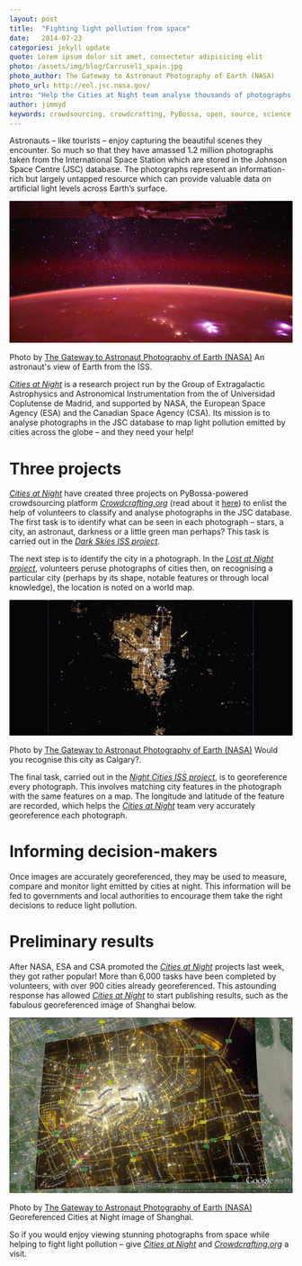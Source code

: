 ```yaml
---
layout: post
title:  "Fighting light pollution from space"
date:   2014-07-23 
categories: jekyll update
quote: Lorem ipsum dolor sit amet, consectetur adipisicing elit
photo: /assets/img/blog/Carrusel1_spain.jpg
photo_author: The Gateway to Astronaut Photography of Earth (NASA)
photo_url: http://eol.jsc.nasa.gov/
intro: "Help the Cities at Night team analyse thousands of photographs from the International Space Station to fight light pollution"
author: jimmyd
keywords: crowdsourcing, crowdcrafting, PyBossa, open, source, science, citizen, opensource, NASA, ESA 
---
```

Astronauts – like tourists – enjoy capturing the beautiful scenes they encounter. So much so that they have amassed 1.2 million photographs taken from the International Space Station which are stored in the Johnson Space Centre (JSC) database. The photographs represent an information-rich but largely untapped resource which can provide valuable data on artificial light levels across Earth’s surface.

![alttext](/assets/img/blog/DarkSkies2.jpg "The Nile lights the way to Cairo (courtesy of The Gateway of Astronauts – Johnson Space Center database)")
<p class="post-caption">Photo by <a href="http://eol.jsc.nasa.gov/">The Gateway to Astronaut Photography of Earth (NASA)</a> An astronaut's view of Earth from the ISS.</p>

[*Cities at Night*](http://www.citiesatnight.org/) is a research project run by the Group of Extragalactic Astrophysics and Astronomical Instrumentation from the of Universidad Coplutense de Madrid, and supported by NASA, the European Space Agency (ESA) and the Canadian Space Agency (CSA). Its mission is to analyse photographs in the JSC database to map light pollution emitted by cities across the globe – and they need your help!

# Three projects

[*Cities at Night*](http://www.citiesatnight.org/) have created three projects on PyBossa-powered crowdsourcing platform [*Crowdcrafting.org*](http://crowdcrafting.org/) (read about it [here](http://pybossa.com/blog/2014/07/04/crowdcrafting/)) to enlist the help of volunteers to classify and analyse photographs in the JSC database. The first task is to identify what can be seen in each photograph – stars, a city, an astronaut, darkness or a little green man perhaps? This task is carried out in the [*Dark Skies ISS project*](http://crowdcrafting.org/app/darkskies/).

The next step is to identify the city in a photograph. In the [*Lost at Night project*](http://crowdcrafting.org/app/LostAtNight/), volunteers peruse photographs of cities then, on recognising a particular city (perhaps by its shape, notable features or through local knowledge), the location is noted on a world map.

![alttext](/assets/img/blog/ScreenShot5.png "Would you recognise this city as Calgary? (Courtesy of The Gateway of Astronauts – Johnson Space Center database) ")
<p class="post-caption">Photo by <a href="http://eol.jsc.nasa.gov/">The Gateway to Astronaut Photography of Earth (NASA)</a> Would you recognise this city as Calgary?.</p>

The final task, carried out in the [*Night Cities ISS project*](http://crowdcrafting.org/app/nightcitiesiss/), is to georeference every photograph. This involves matching city features in the photograph with the same features on a map. The longitude and latitude of the feature are recorded, which helps the [*Cities at Night*](http://www.citiesatnight.org/) team very accurately georeference each photograph.

# Informing decision-makers

Once images are accurately georeferenced, they may be used to measure, compare and monitor light emitted by cities at night. This information will be fed to governments and local authorities to encourage them take the right decisions to reduce light pollution.

# Preliminary results

After NASA, ESA and CSA promoted the [*Cities at Night*](http://www.citiesatnight.org/) projects last week, they got rather popular! More than 6,000 tasks have been completed by volunteers, with over 900 cities already georeferenced. This astounding response has allowed [*Cities at Night*](http://www.citiesatnight.org/) to start publishing results, such as the fabulous georeferenced image of Shanghai below.

![alttext](/assets/img/blog/Shanghai.jpg "Georeferenced Cities at Night image of Shanghai.")
<p class="post-caption">Photo by <a href="http://eol.jsc.nasa.gov/">The Gateway to Astronaut Photography of Earth (NASA)</a> Georeferenced Cities at Night image of Shanghai.</p>

So if you would enjoy viewing stunning photographs from space while helping to fight light pollution – give [*Cities at Night*](http://www.citiesatnight.org/) and [*Crowdcrafting.org*](http://crowdcrafting.org/) a visit. 

